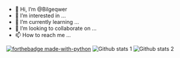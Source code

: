 - 👋 Hi, I’m @Bilgeqwer
- 👀 I’m interested in ...
- 🌱 I’m currently learning ...
- 💞️ I’m looking to collaborate on ...
- 📫 How to reach me ...

<!---
Bilgeqwer/Bilgeqwer is a ✨ special ✨ repository because its `README.md` (this file) appears on your GitHub profile.
You can click the Preview link to take a look at your changes.
--->
[![forthebadge made-with-python](http://ForTheBadge.com/images/badges/made-with-python.svg)](https://www.python.org/)
![Github stats 1](https://github-readme-stats.vercel.app/api?username=kullanıcıadınız&show_icons=true&theme=gradient) 
![Github stats 2](https://github-readme-stats.vercel.app/api?username=bilgekul&show_icons=true&theme=radical)

